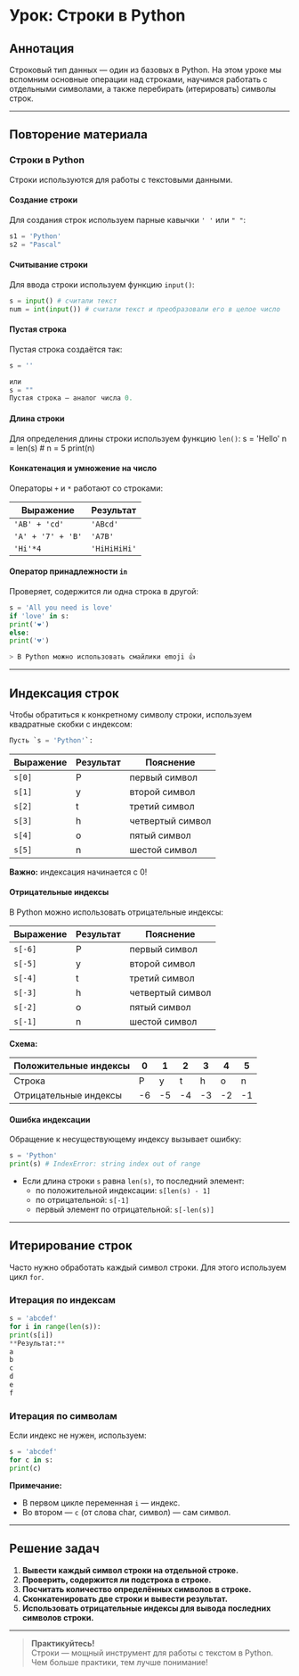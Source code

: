 # Урок: Строки в Python

## Аннотация

Строковый тип данных — один из базовых в Python. На этом уроке мы вспомним основные операции над строками, научимся работать с отдельными символами, а также перебирать (итерировать) символы строк.

---

## Повторение материала

### Строки в Python

Строки используются для работы с текстовыми данными.

#### Создание строки

Для создания строк используем парные кавычки `' '` или `" "`:
```python
s1 = 'Python'
s2 = "Pascal"
```

#### Считывание строки

Для ввода строки используем функцию `input()`:
```python
s = input() # считали текст
num = int(input()) # считали текст и преобразовали его в целое число
```

#### Пустая строка

Пустая строка создаётся так:
```python
s = ''

или
s = ""
Пустая строка — аналог числа 0.
```
#### Длина строки

Для определения длины строки используем функцию `len()`:
s = 'Hello'
n = len(s) # n = 5
print(n)


#### Конкатенация и умножение на число

Операторы `+` и `*` работают со строками:

| Выражение         | Результат     |
|-------------------|--------------|
| `'AB' + 'cd'`     | `'ABcd'`     |
| `'A' + '7' + 'B'` | `'A7B'`      |
| `'Hi'*4`          | `'HiHiHiHi'` |

#### Оператор принадлежности `in`

Проверяет, содержится ли одна строка в другой:
```python
s = 'All you need is love'
if 'love' in s:
print('❤️')
else:
print('💔')

> В Python можно использовать смайлики emoji 👍
```
---

## Индексация строк

Чтобы обратиться к конкретному символу строки, используем квадратные скобки с индексом:
```python
Пусть `s = 'Python'`:
```

| Выражение | Результат | Пояснение           |
|-----------|-----------|---------------------|
| `s[0]`    | P         | первый символ       |
| `s[1]`    | y         | второй символ       |
| `s[2]`    | t         | третий символ       |
| `s[3]`    | h         | четвертый символ    |
| `s[4]`    | o         | пятый символ        |
| `s[5]`    | n         | шестой символ       |

**Важно:** индексация начинается с 0!

#### Отрицательные индексы

В Python можно использовать отрицательные индексы:

| Выражение | Результат | Пояснение           |
|-----------|-----------|---------------------|
| `s[-6]`   | P         | первый символ       |
| `s[-5]`   | y         | второй символ       |
| `s[-4]`   | t         | третий символ       |
| `s[-3]`   | h         | четвертый символ    |
| `s[-2]`   | o         | пятый символ        |
| `s[-1]`   | n         | шестой символ       |

**Схема:**

| Положительные индексы | 0 | 1 | 2 | 3 | 4 | 5 |
|-----------------------|---|---|---|---|---|---|
| Строка                | P | y | t | h | o | n |
| Отрицательные индексы | -6| -5| -4| -3| -2| -1|

#### Ошибка индексации

Обращение к несуществующему индексу вызывает ошибку:
```python
s = 'Python'
print(s) # IndexError: string index out of range

```
- Если длина строки `s` равна `len(s)`, то последний элемент:  
  - по положительной индексации: `s[len(s) - 1]`
  - по отрицательной: `s[-1]`
  - первый элемент по отрицательной: `s[-len(s)]`

---

## Итерирование строк

Часто нужно обработать каждый символ строки. Для этого используем цикл `for`.

### Итерация по индексам
```python
s = 'abcdef'
for i in range(len(s)):
print(s[i])
**Результат:**
a
b
c
d
e
f
```

### Итерация по символам

Если индекс не нужен, используем:
```python
s = 'abcdef'
for c in s:
print(c)
```
**Примечание:**  
- В первом цикле переменная `i` — индекс.
- Во втором — `c` (от слова char, символ) — сам символ.

---

## Решение задач

1. **Вывести каждый символ строки на отдельной строке.**
2. **Проверить, содержится ли подстрока в строке.**
3. **Посчитать количество определённых символов в строке.**
4. **Сконкатенировать две строки и вывести результат.**
5. **Использовать отрицательные индексы для вывода последних символов строки.**

---

> **Практикуйтесь!**  
> Строки — мощный инструмент для работы с текстом в Python. Чем больше практики, тем лучше понимание!